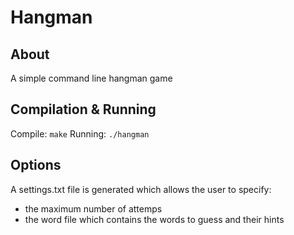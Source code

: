 # Hangman

## About

A simple command line hangman game

## Compilation & Running

Compile: `make`
Running: `./hangman`

## Options

A settings.txt file is generated which allows the user
to specify:

- the maximum number of attemps
- the word file which contains the words to guess and their
  hints
